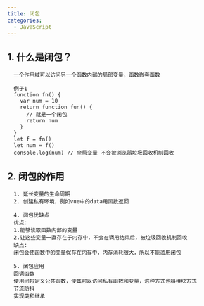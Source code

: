 ```yaml
---
title: 闭包
categories:
  - JavaScript
---
```


## 1. 什么是闭包？

      一个作用域可以访问另一个函数内部的局部变量，函数嵌套函数

      例子1
      function fn() {
        var num = 10
        return function fun() {
          // 就是一个闭包
          return num
        }
      }
      let f = fn()
      let num = f()
      console.log(num) // 全局变量 不会被浏览器垃圾回收机制回收

## 2. 闭包的作用

      1. 延长变量的生命周期
      2. 创建私有环境，例如vue中的data用函数返回

      4. 闭包优缺点
      优点:
      1.能够读取函数内部的变量
      2.让这些变量一直存在于内存中，不会在调用结束后，被垃圾回收机制回收
      缺点:
      闭包会使函数中的变量保存在内存中，内存消耗很大，所以不能滥用闭包

      5. 闭包应用
      回调函数
      使用闭包定义公共函数，使其可以访问私有函数和变量，这种方式也叫模块方式
      节流防抖
      实现类和继承
